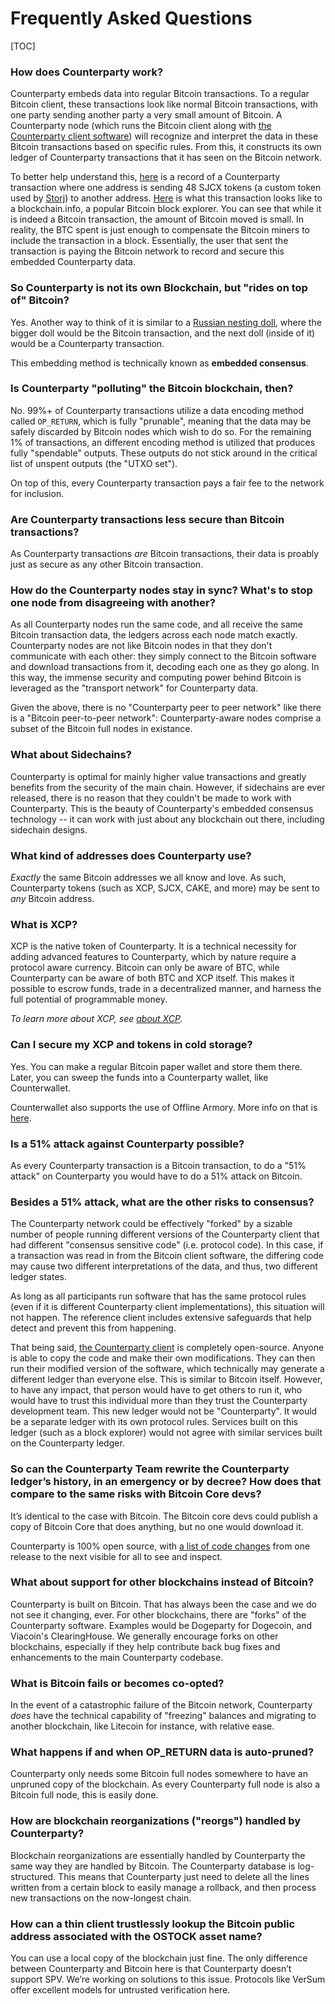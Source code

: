 Frequently Asked Questions
========

[TOC]

### How does Counterparty work?

Counterparty embeds data into regular Bitcoin transactions. To a regular Bitcoin client, these transactions look like normal Bitcoin transactions, with one party sending another party a very small amount of Bitcoin. A Counterparty node (which runs the Bitcoin client along with [the Counterparty client software](https://github.com/CounterpartyXCP/counterparty-lib)) will recognize and interpret the data in these Bitcoin transactions based on specific rules. From this, it constructs its own ledger of Counterparty transactions that it has seen on the Bitcoin network.

To better help understand this, [here](https://counterpartychain.io/transaction/c717d2d205155c2067786c08b7c7e6e6f904a18626969daca0ecb6c3e8bb7b8f) is a record of a Counterparty transaction where one address is sending 48 SJCX tokens (a custom token used by [Storj](https://storj.io/)) to another address. [Here](https://blockchain.info/tx/c717d2d205155c2067786c08b7c7e6e6f904a18626969daca0ecb6c3e8bb7b8f) is what this transaction looks like to a blockchain.info, a popular Bitcoin block explorer. You can see that while it is indeed a Bitcoin transaction, the amount of Bitcoin moved is small. In reality, the BTC spent is just enough to compensate the Bitcoin miners to include the transaction in a block. Essentially, the user that sent the transaction is paying the Bitcoin network to record and secure this embedded Counterparty data.

### So Counterparty is not its own Blockchain, but "rides on top of" Bitcoin?

Yes. Another way to think of it is similar to a [Russian nesting doll](https://en.wikipedia.org/wiki/Matryoshka_doll), where the bigger doll would be the Bitcoin transaction, and the next doll (inside of it) would be a Counterparty transaction.

This embedding method is technically known as **embedded consensus**.

### Is Counterparty "polluting" the Bitcoin blockchain, then?

No. 99%+ of Counterparty transactions utilize a data encoding method called `OP_RETURN`, which is fully "prunable", meaning that the data may be safely discarded by Bitcoin nodes which wish to do so. For the remaining 1% of transactions, an different encoding method is utilized that produces fully "spendable" outputs. These outputs do not stick around in the critical list of unspent outputs (the "UTXO set").

On top of this, every Counterparty transaction pays a fair fee to the network for inclusion.

### Are Counterparty transactions less secure than Bitcoin transactions?

As Counterparty transactions _are_ Bitcoin transactions, their data is proably just as secure as any other Bitcoin transaction.

### How do the Counterparty nodes stay in sync? What's to stop one node from disagreeing with another?

As all Counterparty nodes run the same code, and all receive the same Bitcoin transaction data, the ledgers across each node match exactly. Counterparty nodes are not like Bitcoin nodes in that they don't communicate with each other: they simply connect to the Bitcoin software and download transactions from it, decoding each one as they go along. In this way, the immense security and computing power behind Bitcoin is leveraged as the "transport network" for Counterparty data.

Given the above, there is no "Counterparty peer to peer network" like there is a "Bitcoin peer-to-peer network": Counterparty-aware nodes comprise a subset of the Bitcoin full nodes in existance.

### What about Sidechains?

Counterparty is optimal for mainly higher value transactions and greatly benefits from the security of the main chain. However, if sidechains are ever released, there is no reason that they couldn't be made to work with Counterparty. This is the beauty of Counterparty's embedded consensus technology -- it can work with just about any blockchain out there, including sidechain designs.

### What kind of addresses does Counterparty use?

_Exactly_ the same Bitcoin addresses we all know and love. As such, Counterparty tokens (such as XCP, SJCX, CAKE, and more) may be sent to _any_ Bitcoin address.

### What is XCP?

XCP is the native token of Counterparty. It is a technical necessity for adding advanced features to Counterparty, which by nature require a protocol aware currency. Bitcoin can only be aware of BTC, while Counterparty can be aware of both BTC and XCP itself. This makes it possible to escrow funds, trade in a decentralized manner, and harness the full potential of programmable money.

*To learn more about XCP, see [about XCP](FAQ-XCP.md).*

### Can I secure my XCP and tokens in cold storage?

Yes. You can make a regular Bitcoin paper wallet and store them there. Later, you can sweep the funds into a Counterparty wallet, like Counterwallet.

Counterwallet also supports the use of Offline Armory. More info on that is [here](/UI/Counterwallet_Tutorials/create_armory_address.md).

### Is a 51% attack against Counterparty possible?

As every Counterparty transaction is a Bitcoin transaction, to do a "51% attack" on Counterparty you would have to do a 51% attack on Bitcoin.

### Besides a 51% attack, what are the other risks to consensus?

The Counterparty network could be effectively "forked" by a sizable number of people running different versions of the Counterparty client that had different "consensus sensitive code" (i.e. protocol code). In this case, if a transaction was read in from the Bitcoin client software, the differing code may cause two different interpretations of the data, and thus, two different ledger states.

As long as all participants run software that has the same protocol rules (even if it is different Counterparty client implementations), this situation will not happen. The reference client includes extensive safeguards that help detect and prevent this from happening.

That being said, [the Counterparty client](https://github.com/CounterpartyXCP/counterparty-lib) is completely open-source. Anyone is able to copy the code and make their own modifications. They can then run their modified version of the software, which technically may generate a different ledger than everyone else. This is similar to Bitcoin itself. However, to have any impact, that person would have to get others to run it, who would have to trust this individual more than they trust the Counterparty development team. This new ledger would not be "Counterparty". It would be a separate ledger with its own protocol rules. Services built on this ledger (such as a block explorer) would not agree with similar services built on the Counterparty ledger.

### So can the Counterparty Team rewrite the Counterparty ledger’s history, in an emergency or by decree? How does that compare to the same risks with Bitcoin Core devs?

It’s identical to the case with Bitcoin. The Bitcoin core devs could publish a copy of Bitcoin Core that does anything, but no one would download it.

Counterparty is 100% open source, with [a list of code changes](https://github.com/CounterpartyXCP/counterparty-lib/releases) from one release to the next visible for all to see and inspect.

### What about support for other blockchains instead of Bitcoin?

Counterparty is built on Bitcoin. That has always been the case and we do not see it changing, ever. For other blockchains, there are "forks" of the Counterparty software. Examples would be Dogeparty for Dogecoin, and Viacoin's ClearingHouse. We generally encourage forks on other blockchains, especially if they help contribute back bug fixes and enhancements to the main Counterparty codebase.

### What is Bitcoin fails or becomes co-opted?

In the event of a catastrophic failure of the Bitcoin network, Counterparty _does_ have the technical capability of "freezing" balances and migrating to another blockchain, like Litecoin for instance, with relative ease.

### What happens if and when OP_RETURN data is auto-pruned?

Counterparty only needs some Bitcoin full nodes somewhere to have an unpruned copy of the blockchain. As every Counterparty full node is also a Bitcoin full node, this is easily done.

### How are blockchain reorganizations ("reorgs") handled by Counterparty?

Blockchain reorganizations are essentially handled by Counterparty the same way they are handled by Bitcoin. The Counterparty database is log-structured. This means that Counterparty just need to delete all the lines written from a certain block to easily manage a rollback, and then process new transactions on the now-longest chain.

### How can a thin client trustlessly lookup the Bitcoin public address associated with the OSTOCK asset name?

You can use a local copy of the blockchain just fine. The only difference between Counterparty and Bitcoin here is that Counterparty doesn’t support SPV. We’re working on solutions to this issue. Protocols like VerSum offer excellent models for untrusted verification here.
